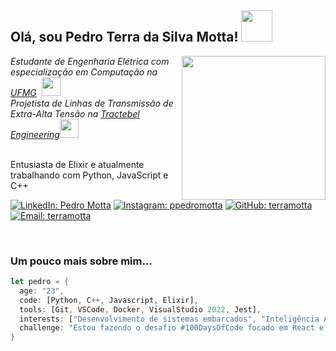 <h2> Olá, sou Pedro Terra da Silva Motta! <img src="https://media.giphy.com/media/mGcNjsfWAjY5AEZNw6/giphy.gif" width="50"></h2>

<img align='right' src="https://media.giphy.com/media/YRMb6dd7zprS00JdGZ/giphy.gif" width="230" style="float: right;">

<p><em>Estudante de Engenharia Elétrica com especialização em Computação na <a href="https://www.ufmg.br/">UFMG</a>&nbsp; <img src="https://media.giphy.com/media/fYSnHlufseco8Fh93Z/giphy.gif" width="30">
</br>Projetista de Linhas de Transmissão de Extra-Alta Tensão na <a href="https://tractebel-engie.com/en">Tractebel Engineering</a><img src="https://media.giphy.com/media/WUlplcMpOCEmTGBtBW/giphy.gif" width="30"> 
</em></p>

</br>Entusiasta de Elixir e atualmente trabalhando com Python, JavaScript e C++</p>




[![LinkedIn: Pedro Motta](https://img.shields.io/badge/-PedroMotta-blue?style=flat-square&logo=Linkedin&logoColor=white&link=https://www.linkedin.com/in/pedro-motta-4a0896267/)](https://www.linkedin.com/in/pedro-motta-4a0896267/)
[![Instagram: ppedromotta](https://img.shields.io/badge/-ppedromotta-%23E4405F?style=flat-square&logo=instagram&logoColor=white&link=https://www.instagram.com/ppedromotta/)](https://www.instagram.com/ppedromotta/)
[![GitHub: terramotta](https://img.shields.io/badge/-terramotta-black?style=flat-square&logo=github&logoColor=white&link=https://github.com/terramotta)](https://github.com/terramotta)
[![Email: terramotta](https://img.shields.io/badge/Gmail-D14836?style=badge&logo=gmail&logoColor=white)](mailto:pterra.motta@gmail.com)



<br> <!-- Linha vazia -->

### Um pouco mais sobre mim...  

```rust
let pedro = {
  age: "23",
  code: [Python, C++, Javascript, Elixir],
  tools: [Git, VSCode, Docker, VisualStudio 2022, Jest],
  interests: ["Desenvolvimento de sistemas embarcados", "Inteligência Artificial", "Visão Computacional"],
  challenge: "Estou fazendo o desafio #100DaysOfCode focado em React e JavaScript"
}

